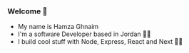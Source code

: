 ### Welcome 🤖

- My name is Hamza Ghnaim 
- I'm a software Developer based in Jordan 🧑‍💻
- I build cool stuff with Node, Express, React and Next 👨‍💻





